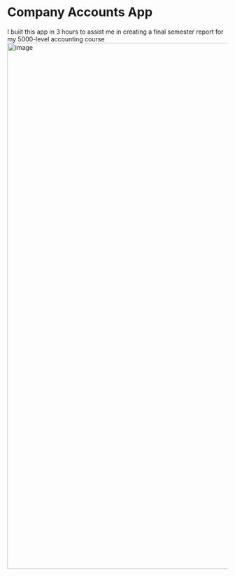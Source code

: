 # Company Accounts App
I buiit this app in 3 hours to assist me in creating a final semester report for my 5000-level accounting course <br>
<img width="1200" alt="image" src="https://github.com/user-attachments/assets/08e47515-254a-4bce-96b3-87727ff9e114">
